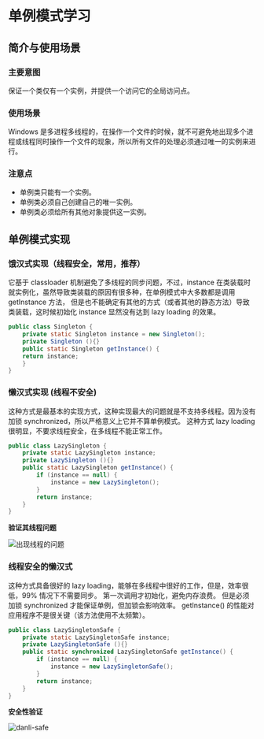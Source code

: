 # 单例模式学习

## 简介与使用场景
### 主要意图
保证一个类仅有一个实例，并提供一个访问它的全局访问点。
### 使用场景
Windows 是多进程多线程的，在操作一个文件的时候，就不可避免地出现多个进程或线程同时操作一个文件的现象，所以所有文件的处理必须通过唯一的实例来进行。
### 注意点
- 单例类只能有一个实例。
- 单例类必须自己创建自己的唯一实例。
- 单例类必须给所有其他对象提供这一实例。

## 单例模式实现
### 饿汉式实现（线程安全，常用，推荐）
它基于 classloader 机制避免了多线程的同步问题，不过，instance 在类装载时就实例化，虽然导致类装载的原因有很多种，在单例模式中大多数都是调用 getInstance 方法， 但是也不能确定有其他的方式（或者其他的静态方法）导致类装载，这时候初始化 instance 显然没有达到 lazy loading 的效果。
```java
public class Singleton {  
    private static Singleton instance = new Singleton();  
    private Singleton (){}  
    public static Singleton getInstance() {  
    return instance;  
    }  
}
```
### 懒汉式实现 (线程不安全)
这种方式是最基本的实现方式，这种实现最大的问题就是不支持多线程。因为没有加锁 synchronized，所以严格意义上它并不算单例模式。 这种方式 lazy loading 很明显，不要求线程安全，在多线程不能正常工作。
```java
public class LazySingleton {
    private static LazySingleton instance;
    private LazySingleton (){}
    public static LazySingleton getInstance() {
        if (instance == null) {
            instance = new LazySingleton();
        }
        return instance;
    }
}
```

**验证其线程问题**

![出现线程的问题](https://pic-go.oss-cn-shanghai.aliyuncs.com/typora-img/202301131039633.png)

### 线程安全的懒汉式

这种方式具备很好的 lazy loading，能够在多线程中很好的工作，但是，效率很低，99% 情况下不需要同步。 第一次调用才初始化，避免内存浪费。 但是必须加锁 synchronized 才能保证单例，但加锁会影响效率。 getInstance() 的性能对应用程序不是很关键（该方法使用不太频繁）。
```java
public class LazySingletonSafe {
    private static LazySingletonSafe instance;
    private LazySingletonSafe (){}
    public static synchronized LazySingletonSafe getInstance() {
        if (instance == null) {
            instance = new LazySingletonSafe();
        }
        return instance;
    }
}
```

**安全性验证**

![danli-safe](https://pic-go.oss-cn-shanghai.aliyuncs.com/typora-img/202301131040857.png)